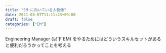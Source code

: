 ```yaml
---
title: "EM に向いている人物像"
date: 2021-04-07T11:11:23+09:00
draft: false
categories: ["EM"]
---
```

           
Engineering Manager (以下 EM) をやるためにはどういうスキルセットがあると便利だろうかってことを考える

<!--more-->

